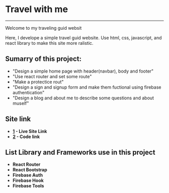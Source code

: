 # Travel with me

---

Welcome to my traveling guid websit

Here, I develope a simple travel guid website. Use html, css, javascript, and react library to make this site more ralistic.

## Sumarry of this project:

- "Design a simple home page with header(navbar), body and footer"
- "Use react router and set some route"
- "Make a protectice rout"
- "Design a sign and signup form and make them fuctional using firebase authentication"
- "Design a blog and about me to describe some questions and about muself"

## Site link

- **[1](https://play.google.com/store/apps/details?id=com.learnprogramming.codecamp "Live Site") - Live Site Link**
- **[2](https://play.google.com/store/apps/details?id=com.learnprogramming.codecamp "Code Link") - Code link**

## List Library and Frameworks use in this project

- **React Router**
- **React Bootstrap**
- **Firebase Auth**
- **Firebase Hook**
- **Firebase Tools**
